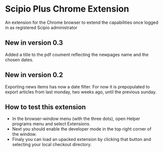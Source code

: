 # Scipio Plus Chrome Extension
An extension for the Chrome browser to extend the capabilities once logged in as registered Scipio administrator
## New in version 0.3
Added a title to the pdf coument reflecting the newpages name and the chosen dates.
## New in version 0.2
Exporting news items has now a date filter. For now it is prepopulated to export articles from last monday, two weeks ago, until the previous sunday.
## How to test this extension
- In the browser-window menu (with the three dots), open Helper programs menu and select Extensions.
- Next you should enable the developer mode in the top right corner of the window.
- Finaly you can load an upacked extension by clicking that button and selecting your local checkout directory.
